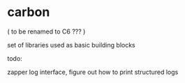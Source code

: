 # carbon

( to be renamed to C6 ??? )

set of libraries used as basic building blocks


todo:

zapper log interface, figure out how to print structured logs